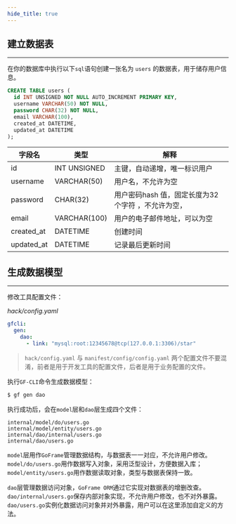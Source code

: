 ```yaml
---
hide_title: true
---
```

## 建立数据表
---
在你的数据库中执行以下`sql`语句创建一张名为 `users` 的数据表，用于储存用户信息。

```sql
CREATE TABLE users (
  id INT UNSIGNED NOT NULL AUTO_INCREMENT PRIMARY KEY,
  username VARCHAR(50) NOT NULL,
  password CHAR(32) NOT NULL,
  email VARCHAR(100),
  created_at DATETIME,
  updated_at DATETIME
);
```

| 字段名        | 类型           | 解释                            |
| ---------- | ------------ | ----------------------------- |
| id         | INT UNSIGNED | 主键，自动递增，唯一标识用户                |
| username   | VARCHAR(50)  | 用户名，不允许为空                     |
| password   | CHAR(32)     | 用户密码hash 值，固定长度为32个字符 ，不允许为空， |
| email      | VARCHAR(100) | 用户的电子邮件地址，可以为空                |
| created_at | DATETIME     | 创建时间                          |
| updated_at | DATETIME     | 记录最后更新时间                      |
## 生成数据模型
---
修改工具配置文件：

*hack/config.yaml*
```yaml
gfcli:
  gen:
    dao:
      - link: "mysql:root:12345678@tcp(127.0.0.1:3306)/star"
```

> `hack/config.yaml` 与 `manifest/config/config.yaml` 两个配置文件不要混淆，前者是用于开发工具的配置文件，后者是用于业务配置的文件。

执行`GF-CLI`命令生成数据模型：
```bash
$ gf gen dao
```

执行成功后，会在`model`层和`dao`层生成四个文件：
```text
internal/model/do/users.go
internal/model/entity/users.go
internal/dao/internal/users.go
internal/dao/users.go
```

`model`层用作`GoFrame`管理数据结构，与数据表一一对应，不允许用户修改。`model/do/users.go`用作数据写入对象，采用泛型设计，方便数据入库；`model/entity/users.go`用作数据读取对象，类型与数据表保持一致。

`dao`层管理数据访问对象，`GoFrame ORM`通过它实现对数据表的增删改查。`dao/internal/users.go`保存内部对象实现，不允许用户修改，也不对外暴露。`dao/users.go`实例化数据访问对象并对外暴露，用户可以在这里添加自定义的方法。

